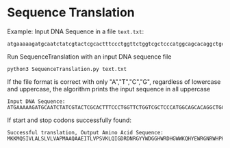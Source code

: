 # Sequence Translation
Example: 
Input DNA Sequence in a file `text.txt`:  
```
atgaaaaagatgcaatctatcgtactcgcactttccctggttctggtcgctcccatggcagcacaggctgcggaaattacgttagtcccgtcagtaaaattacagataggcgatcgtgataatcgtggctattactgggatggaggtcactggcgcgaccacggctggtggaaacaacattatgaatggcgaggcaatcgctggcacccacacggaccgccgccaccgccgcgccaccataagaaagctcctcatgatcatcacggcggtcatggtccaggcaaacatcaccgctaa
```
Run SequenceTranslation with an input DNA sequence file
```
python3 SequenceTranslation.py text.txt
```
If the file format is correct with only "A","T","C","G", regardless of lowercase and uppercase, the algorithm prints the input sequence in all uppercase
```
Input DNA Sequence: ATGAAAAAGATGCAATCTATCGTACTCGCACTTTCCCTGGTTCTGGTCGCTCCCATGGCAGCACAGGCTGCGGAAATTACGTTAGTCCCGTCAGTAAAATTACAGATAGGCGATCGTGATAATCGTGGCTATTACTGGGATGGAGGTCACTGGCGCGACCACGGCTGGTGGAAACAACATTATGAATGGCGAGGCAATCGCTGGCACCCACACGGACCGCCGCCACCGCCGCGCCACCATAAGAAAGCTCCTCATGATCATCACGGCGGTCATGGTCCAGGCAAACATCACCGCTAA
```
If start and stop codons successfully found:
```
Successful translation, Output Amino Acid Sequence:  MKKMQSIVLALSLVLVAPMAAQAAEITLVPSVKLQIGDRDNRGYYWDGGHWRDHGWWKQHYEWRGNRWHPHGPPPPPRHHKKAPHDHHGGHGPGKHHR
```
